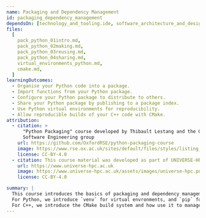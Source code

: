 ```yaml
---
name: Packaging and Dependency Management
id: packaging_dependency_management
dependsOn: [technology_and_tooling.ide, software_architecture_and_design.procedural]
files:
  [
    pack_python_01intro.md,
    pack_python_02making.md,
    pack_python_03reusing.md,
    pack_python_04sharing.md,
    virtual_environments_python.md,
    cmake.md,
  ]
learningOutcomes:
  - Organise your Python code into a package.
  - Import functions from your Python package. 
  - Configure your Python package to distribute to others.
  - Share your Python package by publishing to a package index.
  - Use Python virtual environments for reproducibility.
  - Allow reproducible builds of your C++ code with CMake.
attribution:
  - citation: >
      "Python Packaging" course developed by Thibault Lestang and the Oxford Research 
      Software Engineering group
    url: https://github.com/OxfordRSE/python-packaging-course
    image: https://www.rse.ox.ac.uk/sites/default/files/styles/listing_tile_text_displayed_image/public/rse/images/media/oxrse_banner_2.png
    license: CC-BY-4.0
  - citation: This course material was developed as part of UNIVERSE-HPC, which is funded through the SPF ExCALIBUR programme under grant number EP/W035731/1
    url: https://www.universe-hpc.ac.uk
    image: https://www.universe-hpc.ac.uk/assets/images/universe-hpc.png
    license: CC-BY-4.0

summary: |
  This course introduces the basics of packaging and dependency management in Python and C++.
  For Python, we introduce `venv` for virtual envronments, and `pip` for package management and how to structure a modern Python package and publish it to PyPI.
  For C++, we introduce the CMake build system and how use it to manage dependencies and the build process.
---
```

